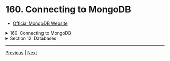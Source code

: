 # 160. Connecting to MongoDB

-   [Official MongoDB Website](https://www.mongodb.com/)

<details>
  <summary> 160. Connecting to MongoDB </summary>

- under server folder install mongoose `npm install mongoose`

- `server.js`
```
const http = require('http');
const mongoose = require('mongoose')

const app = require('./app');

const { loadPlanetsData } = require('./models/planets.model');

const PORT = process.env.PORT || 8000;

const MONGO_URL = 'mongodb+srv://nasa-api:fdFXk4X3B8nFA9d1@nasacluster.yomb40u.mongodb.net/nasa?retryWrites=true&w=majority';

const server = http.createServer(app);

mongoose.connection.once('open', () => {
    console.log('MongoDB connection ready!');
})

mongoose.connection.on('error', (err) => {
    console.error(err);
})

async function startServer() {
    
    /*
    await mongoose.connect(MONGO_URL, {
        //useNewUrlParse: true,
        //useFindAndModify: false,
        //useCreateIndex: true,
        useUnifiedTopology: true,
    });
    */

    await mongoose.connect(MONGO_URL);
    await loadPlanetsData();
    
    server.listen(PORT, () => {
        console.log(`Listening on port ${PORT}...`)
    });
};

startServer();
```

-   under server run `npm start`

```
> nasa-project-api@1.0.0 start
> node src/server.js

MongoDB connection ready!
8 habitable planets found!
Listening on port 8000...
```
</details>

<details>
  <summary> Section 12: Databases </summary>

  - [Codebase: s12_nasa-project-pm2](../src/s12_nasa-project-pm2/)

</details>

---

[Previous](./159_Setting-up-MongoDB-Atlas.md) | [Next](./161_Connecting-with-the-Latest-Version-of-Mongoose.md)